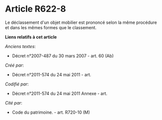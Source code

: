 # Article R622-8

Le déclassement d'un objet mobilier est prononcé selon la même procédure et dans les mêmes formes que le classement.

**Liens relatifs à cet article**

_Anciens textes_:

  - Décret n°2007-487 du 30 mars 2007 - art. 60 (Ab)

_Créé par_:

  - Décret n°2011-574 du 24 mai 2011  - art.

_Codifié par_:

  - Décret n°2011-574 du 24 mai 2011 Annexe - art.

_Cité par_:

  - Code du patrimoine. - art. R720-10 (M)
